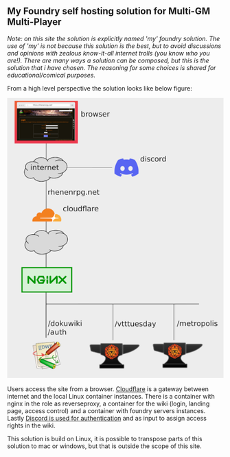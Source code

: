 ## My Foundry self hosting solution for Multi-GM Multi-Player

*Note: on this site the solution is explicitly named 'my' foundry solution. The use of 'my' is not because this solution is the best,
but to avoid discussions and opinions with zealous know-it-all internet trolls (you know who you are!). 
There are many ways a solution can be composed, but this is the solution that i have chosen. 
The reasoning for some choices is shared for educational/comical purposes.*

From a high level perspective the solution looks like below figure:

![](solution%20high%20level.png)

Users access the site from a browser. [Cloudflare](cloudflare.md) is a gateway between internet and the local Linux container instances. There is a container with nginx in the role as reverseproxy, a container for the wiki (login, landing page, access control) and a container with foundry servers instances. Lastly [Discord is used for authentication](discord-login) and as input to assign access rights in the wiki.

This solution is build on Linux, it is possible to transpose parts of this solution to mac or windows, but that is outside the scope of this site.
